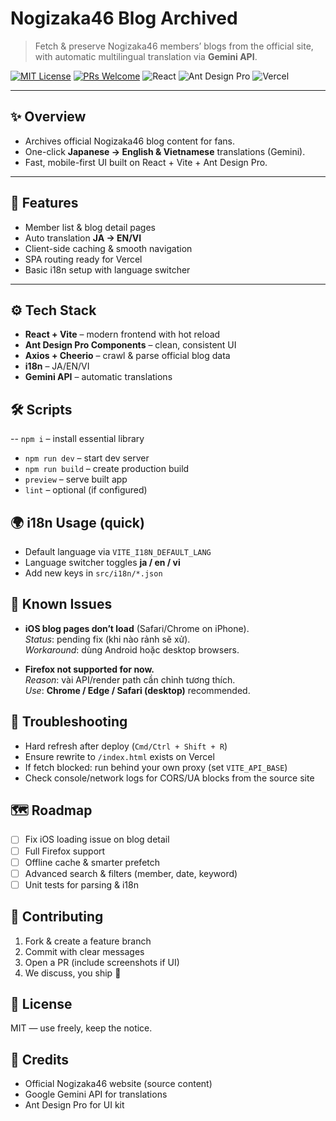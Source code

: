 # Nogizaka46 Blog Archived

> Fetch & preserve Nogizaka46 members’ blogs from the official site, with automatic multilingual translation via **Gemini API**.

[![MIT License](https://img.shields.io/badge/License-MIT-yellow.svg)](LICENSE)
[![PRs Welcome](https://img.shields.io/badge/PRs-welcome-brightgreen.svg)](#-contributing)
![React](https://img.shields.io/badge/Frontend-React%20%2B%20Vite-61dafb)
![Ant Design Pro](https://img.shields.io/badge/UI-Ant%20Design%20Pro-0170fe)
![Vercel](https://img.shields.io/badge/Deploy-Vercel-000)

---

## ✨ Overview

- Archives official Nogizaka46 blog content for fans.
- One-click **Japanese → English & Vietnamese** translations (Gemini).
- Fast, mobile-first UI built on React + Vite + Ant Design Pro.

---

## 🎯 Features

- Member list & blog detail pages
- Auto translation **JA → EN/VI**
- Client-side caching & smooth navigation
- SPA routing ready for Vercel
- Basic i18n setup with language switcher

---

## ⚙️ Tech Stack

- **React + Vite** – modern frontend with hot reload  
- **Ant Design Pro Components** – clean, consistent UI  
- **Axios + Cheerio** – crawl & parse official blog data  
- **i18n** – JA/EN/VI  
- **Gemini API** – automatic translations
## 🛠 Scripts
-- `npm i` – install essential library 
- `npm run dev` – start dev server  
- `npm run build` – create production build  
- `preview` – serve built app  
- `lint` – optional (if configured)

## 🌍 i18n Usage (quick)

- Default language via `VITE_I18N_DEFAULT_LANG`  
- Language switcher toggles **ja / en / vi**  
- Add new keys in `src/i18n/*.json`

## 🧩 Known Issues

- **iOS blog pages don’t load** (Safari/Chrome on iPhone).  
  _Status_: pending fix (khi nào rảnh sẽ xử).  
  _Workaround_: dùng Android hoặc desktop browsers.

- **Firefox not supported for now.**  
  _Reason_: vài API/render path cần chỉnh tương thích.  
  _Use_: **Chrome / Edge / Safari (desktop)** recommended.

## 🧰 Troubleshooting

- Hard refresh after deploy (`Cmd/Ctrl + Shift + R`)  
- Ensure rewrite to `/index.html` exists on Vercel  
- If fetch blocked: run behind your own proxy (set `VITE_API_BASE`)  
- Check console/network logs for CORS/UA blocks from the source site

## 🗺 Roadmap

- [ ] Fix iOS loading issue on blog detail  
- [ ] Full Firefox support  
- [ ] Offline cache & smarter prefetch  
- [ ] Advanced search & filters (member, date, keyword)  
- [ ] Unit tests for parsing & i18n

## 🤝 Contributing

1. Fork & create a feature branch  
2. Commit with clear messages  
3. Open a PR (include screenshots if UI)  
4. We discuss, you ship 🚀

## 📜 License

MIT — use freely, keep the notice.

## 🙏 Credits

- Official Nogizaka46 website (source content)  
- Google Gemini API for translations  
- Ant Design Pro for UI kit



